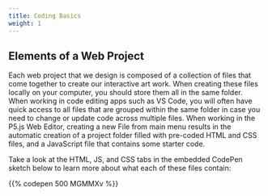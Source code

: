 ```yaml
---
title: Coding Basics
weight: 1
---
```

## Elements of a Web Project

Each web project that we design is composed of a collection of files that come together to create our interactive art work. When creating these files locally on your computer, you should store them all in the same folder. When working in code editing apps such as VS Code, you will often have quick access to all files that are grouped within the same folder in case you need to change or update code across multiple files. When working in the P5.js Web Editor, creating a new File from main menu results in the automatic creation of a project folder  filled with pre-coded HTML and CSS files, and a JavaScript file that contains some starter code. 

Take a look at the HTML, JS, and CSS tabs in the embedded CodePen sketch below to learn more about what each of these files contain:

{{% codepen 500 MGMMXv %}}
